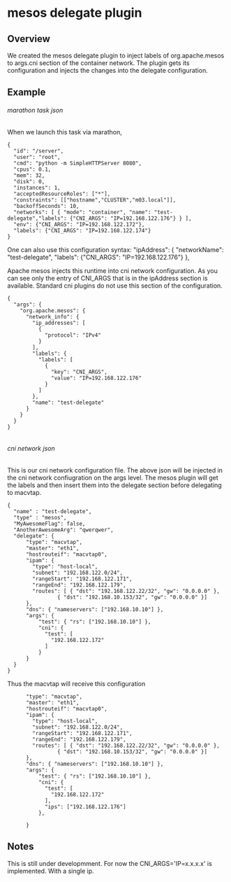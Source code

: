 # mesos delegate plugin

## Overview

We created the mesos delegate plugin to inject labels of org.apache.mesos to args.cni section of the container network. The plugin gets its configuration and injects the changes into the delegate configuration.

## Example

###### marathon task json
When we launch this task via marathon,

```
{
  "id": "/server",
  "user": "root",
  "cmd": "python -m SimpleHTTPServer 8080",
  "cpus": 0.1,
  "mem": 32,
  "disk": 0,
  "instances": 1,
  "acceptedResourceRoles": ["*"],
  "constraints": [["hostname","CLUSTER","m03.local"]],
  "backoffSeconds": 10,
  "networks": [ { "mode": "container", "name": "test-delegate","labels": {"CNI_ARGS": "IP=192.168.122.176"} } ],
  "env": {"CNI_ARGS": "IP=192.168.122.172"},
  "labels": {"CNI_ARGS": "IP=192.168.122.174"}
}
```

One can also use this configuration syntax:
"ipAddress": { "networkName": "test-delegate", "labels": {"CNI_ARGS": "IP=192.168.122.176"} },


Apache mesos injects this runtime into cni network configuration. As you can see only the entry of CNI_ARGS that is in the ipAddress section is available.
Standard cni plugins do not use this section of the configuration.

```
{
  "args": {
    "org.apache.mesos": {
      "network_info": {
        "ip_addresses": [
          {
            "protocol": "IPv4"
          }
        ],
        "labels": {
          "labels": [
            {
              "key": "CNI_ARGS",
              "value": "IP=192.168.122.176"
            }
          ]
        },
        "name": "test-delegate"
      }
    }
  }
}


```

###### cni network json
This is our cni network configuration file. The above json will be injected in the cni network confiugration on the args level. The mesos plugin will get the labels and then insert them into the delegate section before delegating to macvtap.
```
{
  "name" : "test-delegate",
  "type" : "mesos",
  "MyAwesomeFlag": false,
  "AnotherAwesomeArg": "qwerqwer",
  "delegate": {
      "type": "macvtap",
      "master": "eth1",
      "hostrouteif": "macvtap0",
      "ipam": {
        "type": "host-local",
        "subnet": "192.168.122.0/24",
        "rangeStart": "192.168.122.171",
        "rangeEnd": "192.168.122.179",
        "routes": [ { "dst": "192.168.122.22/32", "gw": "0.0.0.0" },
                { "dst": "192.168.10.153/32", "gw": "0.0.0.0" }]
      },
      "dns": { "nameservers": ["192.168.10.10"] },
      "args": {
          "test": { "rs": ["192.168.10.10"] },
          "cni": {
            "test": [
              "192.168.122.172"
            ]
          }
      }
  }
}
```

Thus the macvtap will receive this configuration

```
      "type": "macvtap",
      "master": "eth1",
      "hostrouteif": "macvtap0",
      "ipam": {
        "type": "host-local",
        "subnet": "192.168.122.0/24",
        "rangeStart": "192.168.122.171",
        "rangeEnd": "192.168.122.179",
        "routes": [ { "dst": "192.168.122.22/32", "gw": "0.0.0.0" },
                { "dst": "192.168.10.153/32", "gw": "0.0.0.0" }]
      },
      "dns": { "nameservers": ["192.168.10.10"] },
      "args": {
          "test": { "rs": ["192.168.10.10"] },
          "cni": {
            "test": [
              "192.168.122.172"
            ],
            "ips": ["192.168.122.176"]
          },
    
      }
```

## Notes

This is still under developmment. For now the CNI_ARGS='IP=x.x.x.x' is implemented. With a single ip.